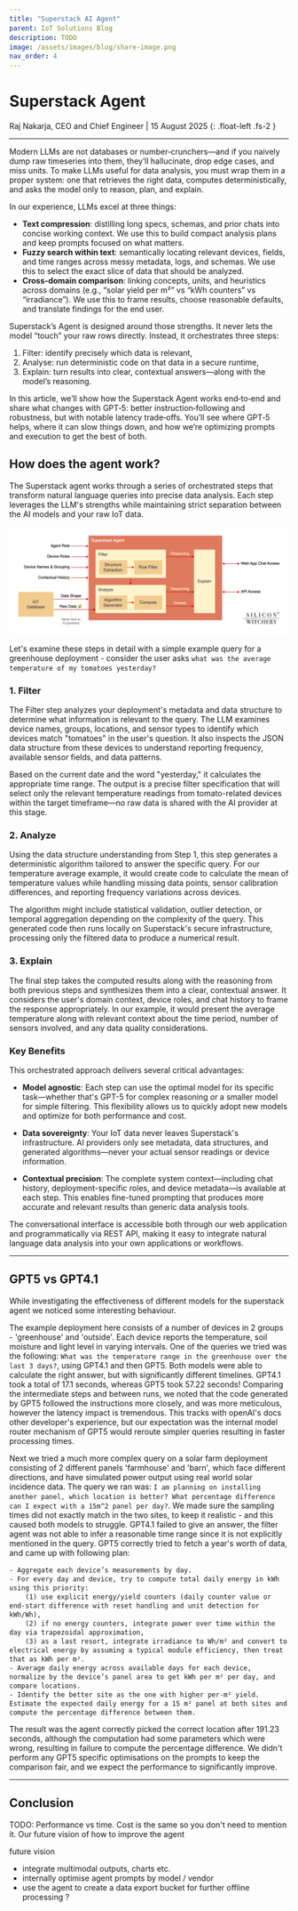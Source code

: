```yaml
---
title: "Superstack AI Agent"
parent: IoT Solutions Blog
description: TODO
image: /assets/images/blog/share-image.png
nav_order: 4
---
```


# **Superstack Agent**

Raj Nakarja, CEO and Chief Engineer \| 15 August 2025
{: .float-left .fs-2 }

---

Modern LLMs are not databases or number‑crunchers—and if you naively dump raw timeseries into them, they’ll hallucinate, drop edge cases, and miss units. To make LLMs useful for data analysis, you must wrap them in a proper system: one that retrieves the right data, computes deterministically, and asks the model only to reason, plan, and explain.

In our experience, LLMs excel at three things:
- **Text compression**: distilling long specs, schemas, and prior chats into concise working context. We use this to build compact analysis plans and keep prompts focused on what matters.
- **Fuzzy search within text**: semantically locating relevant devices, fields, and time ranges across messy metadata, logs, and schemas. We use this to select the exact slice of data that should be analyzed.
- **Cross‑domain comparison**: linking concepts, units, and heuristics across domains (e.g., “solar yield per m²” vs “kWh counters” vs “irradiance”). We use this to frame results, choose reasonable defaults, and translate findings for the end user.

Superstack’s Agent is designed around those strengths. It never lets the model “touch” your raw rows directly. Instead, it orchestrates three steps:
1) Filter: identify precisely which data is relevant,
2) Analyse: run deterministic code on that data in a secure runtime,
3) Explain: turn results into clear, contextual answers—along with the model’s reasoning.

In this article, we’ll show how the Superstack Agent works end‑to‑end and share what changes with GPT‑5: better instruction‑following and robustness, but with notable latency trade‑offs. You’ll see where GPT‑5 helps, where it can slow things down, and how we’re optimizing prompts and execution to get the best of both.

## How does the agent work? 

The Superstack agent works through a series of orchestrated steps that transform natural language queries into precise data analysis. Each step leverages the LLM's strengths while maintaining strict separation between the AI models and your raw IoT data.

![block diagram showing the agent pipeline](/assets/images/blog/superstack-agent-pipeline.drawio.png)

Let's examine these steps in detail with a simple example query for a greenhouse deployment - consider the user asks `what was the average temperature of my tomatoes yesterday?`

### 1. Filter

The Filter step analyzes your deployment's metadata and data structure to determine what information is relevant to the query. The LLM examines device names, groups, locations, and sensor types to identify which devices match "tomatoes" in the user's question. It also inspects the JSON data structure from these devices to understand reporting frequency, available sensor fields, and data patterns.

Based on the current date and the word "yesterday," it calculates the appropriate time range. The output is a precise filter specification that will select only the relevant temperature readings from tomato-related devices within the target timeframe—no raw data is shared with the AI provider at this stage.

### 2. Analyze

Using the data structure understanding from Step 1, this step generates a deterministic algorithm tailored to answer the specific query. For our temperature average example, it would create code to calculate the mean of temperature values while handling missing data points, sensor calibration differences, and reporting frequency variations across devices.

The algorithm might include statistical validation, outlier detection, or temporal aggregation depending on the complexity of the query. This generated code then runs locally on Superstack's secure infrastructure, processing only the filtered data to produce a numerical result.

### 3. Explain

The final step takes the computed results along with the reasoning from both previous steps and synthesizes them into a clear, contextual answer. It considers the user's domain context, device roles, and chat history to frame the response appropriately. In our example, it would present the average temperature along with relevant context about the time period, number of sensors involved, and any data quality considerations.

### Key Benefits

This orchestrated approach delivers several critical advantages:

- **Model agnostic**: Each step can use the optimal model for its specific task—whether that's GPT-5 for complex reasoning or a smaller model for simple filtering. This flexibility allows us to quickly adopt new models and optimize for both performance and cost.

- **Data sovereignty**: Your IoT data never leaves Superstack's infrastructure. AI providers only see metadata, data structures, and generated algorithms—never your actual sensor readings or device information.

- **Contextual precision**: The complete system context—including chat history, deployment-specific roles, and device metadata—is available at each step. This enables fine-tuned prompting that produces more accurate and relevant results than generic data analysis tools.

The conversational interface is accessible both through our web application and programmatically via REST API, making it easy to integrate natural language data analysis into your own applications or workflows.

---

## GPT5 vs GPT4.1
While investigating the effectiveness of different models for the superstack agent we noticed some interesting behaviour.

The example deployment here consists of a number of devices in 2 groups - 'greenhouse' and 'outside'. Each device reports the temperature, soil moisture and light level in varying intervals.
One of the queries we tried was the following: `What was the temperature range in the greenhouse over the last 3 days?`, using GPT4.1 and then GPT5.
Both models were able to calculate the right answer, but with significantly different timelines. GPT4.1 took a total of 17.1 seconds, whereas GPT5 took 57.22 seconds! Comparing the intermediate steps and between runs, we noted that the code generated by GPT5 followed the instructions more closely, and was more meticulous, however the latency impact is tremendous. This tracks with openAI's docs other developer's experience, but our expectation was the internal model router mechanism of GPT5 would reroute simpler queries resulting in faster processing times.

Next we tried a much more complex query on a solar farm deployment consisting of 2 different panels 'farmhouse' and 'barn', which face different directions, and have simulated power output using real world solar incidence data. The query we ran was: `I am planning on installing another panel, which location is better? What percentage difference can I expect with a 15m^2 panel per day?`. We made sure the sampling times did not exactly match in the two sites, to keep it realistic - and this caused both models to struggle. GPT4.1 failed to give an answer, the filter agent was not able to infer a reasonable time range since it is not explicitly mentioned in the query. GPT5 correctly tried to fetch a year's worth of data, and came up with following plan:
```
- Aggregate each device’s measurements by day. 
- For every day and device, try to compute total daily energy in kWh using this priority: 
    (1) use explicit energy/yield counters (daily counter value or end-start difference with reset handling and unit detection for kWh/Wh), 
    (2) if no energy counters, integrate power over time within the day via trapezoidal approximation, 
    (3) as a last resort, integrate irradiance to Wh/m² and convert to electrical energy by assuming a typical module efficiency, then treat that as kWh per m². 
- Average daily energy across available days for each device, normalize by the device’s panel area to get kWh per m² per day, and compare locations. 
- Identify the better site as the one with higher per‑m² yield. Estimate the expected daily energy for a 15 m² panel at both sites and compute the percentage difference between them.
```
The result was the agent correctly picked the correct location after 191.23 seconds, although the computation had some parameters which were wrong, resulting in failure to compute the percentage difference. We didn't perform any GPT5 specific optimisations on the prompts to keep the comparison fair, and we expect the performance to significantly improve.

---

## Conclusion

TODO:
Performance vs time. Cost is the same so you don't need to mention it. Our future vision of how to improve the agent

future vision
- integrate multimodal outputs, charts etc.
- internally optimise agent prompts by model / vendor
- use the agent to create a data export bucket for further offline processing ?